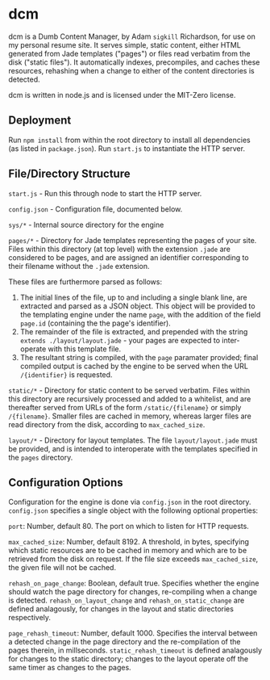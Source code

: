 # dcm

dcm is a Dumb Content Manager, by Adam `sigkill` Richardson, for use on my
personal resume site. It serves simple, static content, either HTML generated
from Jade templates ("pages") or files read verbatim from the disk
("static files"). It automatically indexes, precompiles, and caches these
resources, rehashing when a change to either of the content directories 
is detected.

dcm is written in node.js and is licensed under the MIT-Zero license.

## Deployment

Run `npm install` from within the root directory to install all dependencies
(as listed in `package.json`). Run `start.js` to instantiate the HTTP server.

## File/Directory Structure

`start.js` - Run this through node to start the HTTP server.

`config.json` - Configuration file, documented below.

`sys/*` - Internal source directory for the engine

`pages/*` - Directory for Jade templates representing the pages of your site.
Files within this directory (at top level) with the extension `.jade`
are considered to be pages, and are assigned an identifier corresponding
to their filename without the `.jade` extension.

These files are furthermore parsed as follows:

1. The initial lines of the file, up to and including a single blank line,
are extracted and parsed as a JSON object. This object will be provided to
the templating engine under the name `page`, with the addition of the field
`page.id` (containing the the page's identifier).
2. The remainder of the file is extracted, and prepended with the string
`extends ./layout/layout.jade` - your pages are expected to inter-operate with
this template file.
3. The resultant string is compiled, with the `page` paramater provided;
final compiled output is cached by the engine to be served when the URL
`/{identifier}` is requested.

`static/*` - Directory for static content to be served verbatim. Files within
this directory are recursively processed and added to a whitelist, and are
thereafter served from URLs of the form `/static/{filename}` or simply
`/{filename}`. Smaller files are cached in memory, whereas larger files are
read directory from the disk, according to `max_cached_size`.

`layout/*` - Directory for layout templates. The file `layout/layout.jade`
must be provided, and is intended to interoperate with the templates specified
in the `pages` directory.

## Configuration Options

Configuration for the engine is done via `config.json` in the root directory.
`config.json` specifies a single object with the following optional properties:

`port`: Number, default 80. The port on which to listen for HTTP requests.

`max_cached_size`: Number, default 8192. A threshold, in bytes, specifying
which static resources are to be cached in memory and which are to be
retrieved from the disk on request. If the file size exceeds `max_cached_size`,
the given file will not be cached.

`rehash_on_page_change`: Boolean, default true. Specifies whether the engine
should watch the page directory for changes, re-compiling when a change is
detected. `rehash_on_layout_change` and `rehash_on_static_change` are
defined analagously, for changes in the layout and static directories
respectively.

`page_rehash_timeout`: Number, default 1000. Specifies the interval between
a detected change in the page directory and the re-compilation of the pages
therein, in millseconds. `static_rehash_timeout` is defined analagously for
changes to the static directory; changes to the layout operate off the same
timer as changes to the pages.
